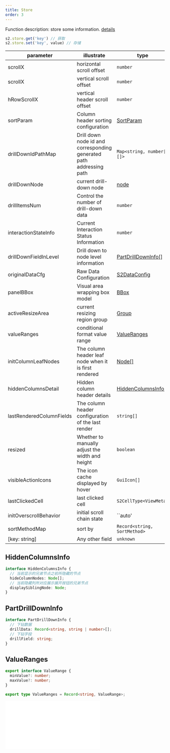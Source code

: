 ```yaml
---
title: Store
order: 3
---
```

Function description: store some information. [details](https://github.com/antvis/S2/blob/master/packages/s2-core/src/common/store/index.ts)

```ts
s2.store.get('key') // 获取
s2.store.set('key', value) // 存储
```

| parameter                | illustrate                                                          | type                                                             |
| ------------------------ | ------------------------------------------------------------------- | ---------------------------------------------------------------- |
| scrollX                  | horizontal scroll offset                                            | `number`                                                         |
| scrollX                  | vertical scroll offset                                              | `number`                                                         |
| hRowScrollX              | vertical header scroll offset                                       | `number`                                                         |
| sortParam                | Column header sorting configuration                                 | [SortParam](/docs/api/components/sheet-component/#sortparams) |
| drillDownIdPathMap       | Drill down node id and corresponding generated path addressing path | `Map<string, number[][]>`                                        |
| drillDownNode            | current drill-down node                                             | [node](/docs/api/basic-class/node)                            |
| drillItemsNum            | Control the number of drill-down data                               | `number`                                                         |
| interactionStateInfo     | Current Interaction Status Information                              | `number`                                                         |
| drillDownFieldInLevel    | Drill down to node level information                                | [PartDrillDownInfo\[\]](#partdrilldowninfo)                      |
| originalDataCfg          | Raw Data Configuration                                              | [S2DataConfig](/docs/api/general/S2DataConfig)                |
| panelBBox                | Visual area wrapping box model                                      | [BBox](/docs/api/basic-class/spreadsheet/#bbox)               |
| activeResizeArea         | current resizing region group                                       | [Group](https://g.antv.vision/zh/docs/api/group)                 |
| valueRanges              | conditional format value range                                      | [ValueRanges](#valueranges)                                      |
| initColumnLeafNodes      | The column header leaf node when it is first rendered               | [Node\[\]](/docs/api/basic-class/node)                        |
| hiddenColumnsDetail      | Hidden column header details                                        | [HiddenColumnsInfo\[\]](#hiddencolumnsinfo)                      |
| lastRenderedColumnFields | The column header configuration of the last render                  | `string[]`                                                       |
| resized                  | Whether to manually adjust the width and height                     | `boolean`                                                        |
| visibleActionIcons       | The icon cache displayed by hover                                   | `GuiIcon[]`                                                      |
| lastClickedCell          | last clicked cell                                                   | `S2CellType<ViewMeta>`                                           |
| initOverscrollBehavior   | initial scroll chain state                                          | \`\`auto'                                                        |
| sortMethodMap            | sort by                                                             | `Record<string, SortMethod>`                                     |
| \[key: string]           | Any other field                                                     | `unknown`                                                        |

## HiddenColumnsInfo

```ts
interface HiddenColumnsInfo {
  // 当前显示的兄弟节点之前所隐藏的节点
  hideColumnNodes: Node[];
  // 当前隐藏列所对应展示展开按钮的兄弟节点
  displaySiblingNode: Node;
}
```

## PartDrillDownInfo

```ts
interface PartDrillDownInfo {
  // 下钻数据
  drillData: Record<string, string | number>[];
  // 下钻字段
  drillField: string;
}
```

## ValueRanges

```ts
export interface ValueRange {
  minValue?: number;
  maxValue?: number;
}

export type ValueRanges = Record<string, ValueRange>;
```

<embed src="@/docs/common/view-meta.en.md"></embed>
